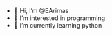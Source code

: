 - 👋 Hi, I’m @EArimas
- 👀 I’m interested in programming
- 🌱 I’m currently learning python


<!---
EArimas/EArimas is a ✨ special ✨ repository because its `README.md` (this file) appears on your GitHub profile.
You can click the Preview link to take a look at your changes.
--->
